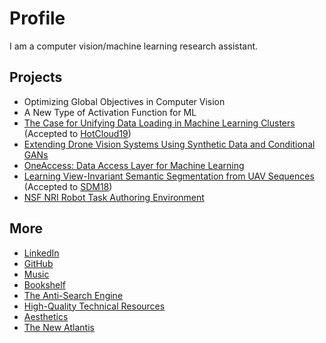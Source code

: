 # Profile

I am a computer vision/machine learning research assistant. 

## Projects

* Optimizing Global Objectives in Computer Vision
* A New Type of Activation Function for ML
* [The Case for Unifying Data Loading in Machine Learning Clusters](./assets/hotcloud19.pdf) (Accepted to [HotCloud19](https://www.usenix.org/conference/hotcloud19))
* [Extending Drone Vision Systems Using Synthetic Data and Conditional GANs](https://abhayvenkatesh.com/conditional-drones)
* [OneAccess: Data Access Layer for Machine Learning](./assets/one_access.pdf)
* [Learning View-Invariant Semantic Segmentation from UAV Sequences](./assets/sdm2018.pdf) (Accepted to [SDM18](https://archive.siam.org/meetings/sdm18/))
* [NSF NRI Robot Task Authoring Environment](./pages/nsf-nri.md)

## More

* [LinkedIn](https://linkedin.com/in/abhayvenkatesh)
* [GitHub](https://github.com/abhay-venkatesh)
* [Music](https://www.last.fm/user/abhayvenkatesh)
* [Bookshelf](https://bookshelf.website/abhay/mixes/dvadl/Book-Recs)
* [The Anti-Search Engine](./pages/anti-search-engine.md)
* [High-Quality Technical Resources](./pages/technical-resources.md)
* [Aesthetics](./pages/aesthetics.md)
* [The New Atlantis](./pages/the-new-atlantis.md)
